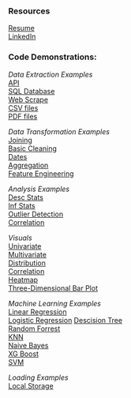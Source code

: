 ### Resources
[Resume](https://github.com/dlagit2quit/Portfolio/blob/b0cb324805903ffe35298406f451cc8da977f371/docs/ds_res_1.pdf)  
[LinkedIn](https://www.linkedin.com/in/dan-ladd-1b4b96154/)

### Code Demonstrations:  
*Data Extraction Examples*  
[API]()  
[SQL Database](https://htmlpreview.github.io/?https://raw.githubusercontent.com/dlagit2quit/Portfolio/refs/heads/main/docs/sql_extraction.html)  
[Web Scrape](https://htmlpreview.github.io/?https://raw.githubusercontent.com/dlagit2quit/Portfolio/refs/heads/main/docs/web_scrape_r.html)  
[CSV files]()  
[PDF files](https://htmlpreview.github.io/?https://raw.githubusercontent.com/dlagit2quit/Portfolio/refs/heads/main/docs/pdf_extract_transform.html)
 

*Data Transformation Examples*  
[Joining]()  
[Basic Cleaning]()  
[Dates]()  
[Aggregation]()  
[Feature Engineering]()  

*Analysis Examples*  
[Desc Stats]()  
[Inf Stats]()  
[Outlier Detection]()  
[Correlation]()
<!-- Full EDA alternative? -->  

*Visuals*  
[Univariate]()  
[Multivariate]()  
[Distribution]()  
[Correlation]()  
[Heatmap]()  
[Three-Dimensional Bar Plot]()  

*Machine Learning Examples*  
[Linear Regression]()  
[Logistic Regression]()
[Descision Tree]()  
[Random Forrest]()  
[KNN]()  
[Naive Bayes]()  
[XG Boost]()  
[SVM]()  

  
*Loading Examples*  
[Local Storage]()

